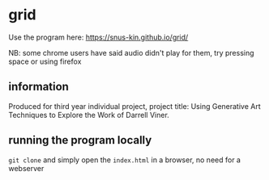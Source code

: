 # grid
Use the program here: https://snus-kin.github.io/grid/

NB: some chrome users have said audio didn't play for them, try pressing space or using firefox

## information
Produced for third year individual project, project title: Using Generative Art
Techniques to Explore the Work of Darrell Viner.

## running the program locally
`git clone` and simply open the `index.html` in a browser, no need for a webserver
